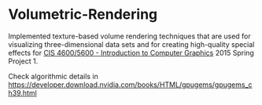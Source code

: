 # Volumetric-Rendering
Implemented texture-based volume rendering techniques that are used for visualizing three-dimensional data sets and for creating high-quality special effects for [CIS 4600/5600 - Introduction to Computer Graphics](https://www.cis.upenn.edu/~cis4600/current/index.html) 2015 Spring Project 1.

Check algorithmic details in https://developer.download.nvidia.com/books/HTML/gpugems/gpugems_ch39.html
